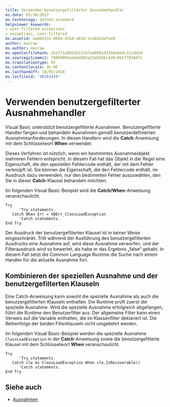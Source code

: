 ```yaml
---
title: Verwenden benutzergefilterter Ausnahmehandler
ms.date: 03/30/2017
ms.technology: dotnet-standard
helpviewer_keywords:
- user-filtered exceptions
- exceptions, user-filtered
ms.assetid: aa80d155-060d-41b4-a636-1ceb424afee8
author: mairaw
ms.author: mairaw
ms.openlocfilehash: d1e771a95542153dfad0981d3198e6b4c31cdeb9
ms.sourcegitcommit: 700b9003ea6bdd83a53458bbc436c9b5778344f1
ms.translationtype: HT
ms.contentlocale: de-DE
ms.lasthandoff: 10/03/2018
ms.locfileid: "48261419"
---
```

# <a name="using-user-filtered-exception-handlers"></a>Verwenden benutzergefilterter Ausnahmehandler
Visual Basic unterstützt benutzergefilterte Ausnahmen. Benutzergefilterte Handler fangen und behandeln Ausnahmen gemäß benutzerdefinierten Ausnahmeanforderungen. In diesen Handlern wird die **Catch**-Anweisung mit dem Schlüsselwort **When** verwendet.  
  
 Dieses Verfahren ist nützlich, wenn ein bestimmtes Ausnahmeobjekt mehreren Fehlern entspricht. In diesem Fall hat das Objekt in der Regel eine Eigenschaft, die den speziellen Fehlercode enthält, der mit dem Fehler verknüpft ist. Sie können die Eigenschaft, die den Fehlercode enthält, im Ausdruck dazu verwenden, nur den bestimmten Fehler auszuwählen, den Sie in dieser **Catch**-Klausel behandeln möchten.  
  
 Im folgenden Visual Basic-Beispiel wird die **Catch/When**-Anweisung veranschaulicht.  
  
```  
Try  
      'Try statements.  
   Catch When Err = VBErr_ClassLoadException  
      'Catch statements.  
End Try  
```  
  
 Der Ausdruck der benutzergefilterten Klausel ist in keiner Weise eingeschränkt. Tritt während der Ausführung des benutzergefilterten Ausdrucks eine Ausnahme auf, wird diese Ausnahme verworfen, und der Filterausdruck wird so bewertet, als habe er das Ergebnis „false“ gehabt. In diesem Fall setzt die Common Language Runtime die Suche nach einem Handler für die aktuelle Ausnahme fort.  
  
## <a name="combining-the-specific-exception-and-the-user-filtered-clauses"></a>Kombinieren der speziellen Ausnahme und der benutzergefilterten Klauseln  
 Eine Catch-Anweisung kann sowohl die spezielle Ausnahme als auch die benutzergefilterten Klauseln enthalten. Die Runtime prüft zuerst die spezielle Ausnahme. Wird die spezielle Ausnahme erfolgreich abgefangen, führt die Runtime den Benutzerfilter aus. Der allgemeine Filter kann einen Verweis auf die Variable enthalten, die im Klassenfilter deklariert ist. Die Reihenfolge der beiden Filterklauseln nicht umgekehrt werden.  
  
 Im folgenden Visual Basic-Beispiel werden die spezielle Ausnahme `ClassLoadException` in der **Catch**-Anweisung sowie die benutzergefilterte Klausel mit dem Schlüsselwort **When** veranschaulicht.  
  
```  
Try  
      'Try statements.  
   Catch cle As ClassLoadException When cle.IsRecoverable()  
      'Catch statements.  
End Try  
```  

## <a name="see-also"></a>Siehe auch

- [Ausnahmen](index.md)

